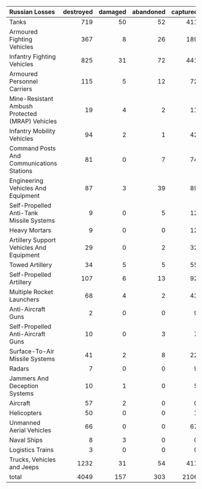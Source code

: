 | Russian Losses                                   |   destroyed |   damaged |   abandoned |   captured |   total |
|:-------------------------------------------------|------------:|----------:|------------:|-----------:|--------:|
| Tanks                                            |         719 |        50 |          52 |        411 |    1232 |
| Armoured Fighting Vehicles                       |         367 |         8 |          26 |        189 |     590 |
| Infantry Fighting Vehicles                       |         825 |        31 |          72 |        441 |    1369 |
| Armoured Personnel Carriers                      |         115 |         5 |          12 |         72 |     204 |
| Mine-Resistant Ambush Protected  (MRAP) Vehicles |          19 |         4 |           2 |         11 |      36 |
| Infantry Mobility Vehicles                       |          94 |         2 |           1 |         42 |     139 |
| Command Posts And Communications Stations        |          81 |         0 |           7 |         74 |     162 |
| Engineering Vehicles And Equipment               |          87 |         3 |          39 |         89 |     218 |
| Self-Propelled Anti-Tank Missile Systems         |           9 |         0 |           5 |         12 |      26 |
| Heavy Mortars                                    |           9 |         0 |           0 |         12 |      21 |
| Artillery Support Vehicles And Equipment         |          29 |         0 |           2 |         32 |      63 |
| Towed Artillery                                  |          34 |         5 |           5 |         55 |      99 |
| Self-Propelled Artillery                         |         107 |         6 |          13 |         92 |     218 |
| Multiple Rocket Launchers                        |          68 |         4 |           2 |         43 |     117 |
| Anti-Aircraft Guns                               |           2 |         0 |           0 |          9 |      11 |
| Self-Propelled Anti-Aircraft Guns                |          10 |         0 |           3 |          7 |      20 |
| Surface-To-Air Missile Systems                   |          41 |         2 |           8 |         22 |      73 |
| Radars                                           |           7 |         0 |           0 |          9 |      16 |
| Jammers And Deception Systems                    |          10 |         1 |           0 |          5 |      16 |
| Aircraft                                         |          57 |         2 |           0 |          0 |      59 |
| Helicopters                                      |          50 |         0 |           0 |          1 |      51 |
| Unmanned Aerial Vehicles                         |          66 |         0 |           0 |         67 |     133 |
| Naval Ships                                      |           8 |         3 |           0 |          0 |      11 |
| Logistics Trains                                 |           3 |         0 |           0 |          0 |       3 |
| Trucks, Vehicles and Jeeps                       |        1232 |        31 |          54 |        411 |    1728 |
| total                                            |        4049 |       157 |         303 |       2106 |    6615 |